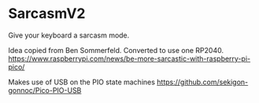 # SarcasmV2
Give your keyboard a sarcasm mode. 

Idea copied from Ben Sommerfeld. Converted to use one RP2040.
https://www.raspberrypi.com/news/be-more-sarcastic-with-raspberry-pi-pico/

Makes use of USB on the PIO state machines
https://github.com/sekigon-gonnoc/Pico-PIO-USB
